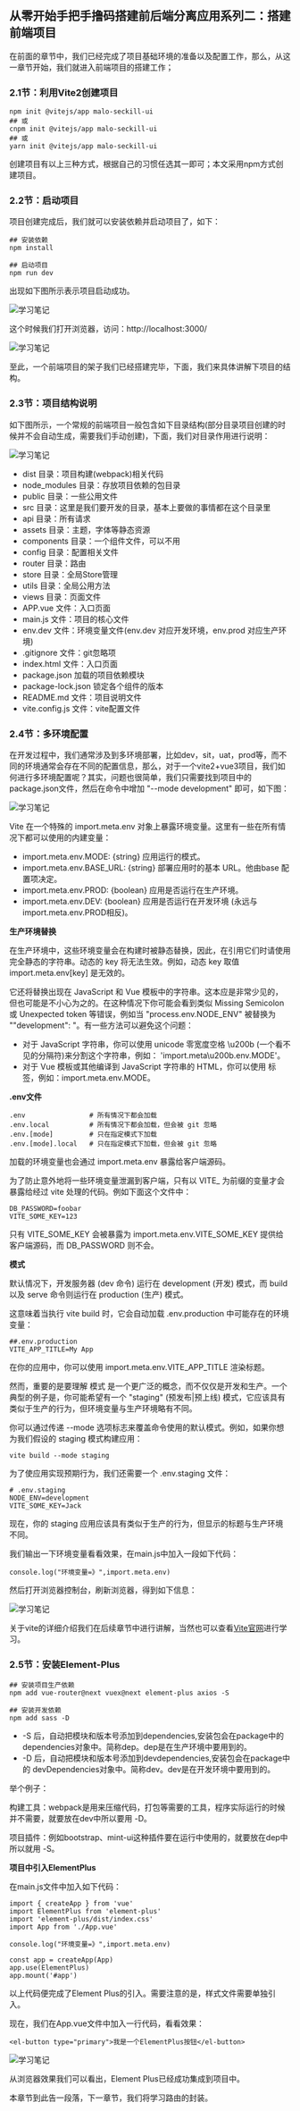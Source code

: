 ## 从零开始手把手撸码搭建前后端分离应用系列二：搭建前端项目

在前面的章节中，我们已经完成了项目基础环境的准备以及配置工作，那么，从这一章节开始，我们就进入前端项目的搭建工作；

### 2.1节：利用Vite2创建项目

	npm init @vitejs/app malo-seckill-ui
	## 或
	cnpm init @vitejs/app malo-seckill-ui
	## 或
	yarn init @vitejs/app malo-seckill-ui

创建项目有以上三种方式，根据自己的习惯任选其一即可；本文采用npm方式创建项目。

### 2.2节：启动项目

项目创建完成后，我们就可以安装依赖并启动项目了，如下：

	## 安装依赖
	npm install
	
	## 启动项目
	npm run dev

出现如下图所示表示项目启动成功。

![学习笔记](./images/02-001.png)

这个时候我们打开浏览器，访问：http://localhost:3000/

![学习笔记](./images/02-002.png)

至此，一个前端项目的架子我们已经搭建完毕，下面，我们来具体讲解下项目的结构。

### 2.3节：项目结构说明

如下图所示，一个常规的前端项目一般包含如下目录结构(部分目录项目创建的时候并不会自动生成，需要我们手动创建)，下面，我们对目录作用进行说明：

![学习笔记](./images/02-003.png)

- dist 目录：项目构建(webpack)相关代码
- node_modules 目录：存放项目依赖的包目录
- public 目录：一些公用文件
- src 目录：这里是我们要开发的目录，基本上要做的事情都在这个目录里
- api 目录：所有请求
- assets 目录：主题，字体等静态资源
- components 目录：一个组件文件，可以不用
- config 目录：配置相关文件
- router 目录：路由
- store 目录：全局Store管理
- utils 目录：全局公用方法
- views 目录：页面文件
- APP.vue 文件：入口页面
- main.js 文件：项目的核心文件
- env.dev 文件：环境变量文件(env.dev 对应开发环境，env.prod 对应生产环境)
- .gitignore 文件：git忽略项
- index.html 文件：入口页面
- package.json 加载的项目依赖模块
- package-lock.json 锁定各个组件的版本
- README.md 文件：项目说明文件
- vite.config.js 文件：vite配置文件

### 2.4节：多环境配置

在开发过程中，我们通常涉及到多环境部署，比如dev，sit，uat，prod等，而不同的环境通常会存在不同的配置信息，那么，对于一个vite2+vue3项目，我们如何进行多环境配置呢？其实，问题也很简单，我们只需要找到项目中的package.json文件，然后在命令中增加 "--mode development" 即可，如下图：

![学习笔记](./images/02-004.png)

Vite 在一个特殊的 import.meta.env 对象上暴露环境变量。这里有一些在所有情况下都可以使用的内建变量：

- import.meta.env.MODE: {string} 应用运行的模式。
- import.meta.env.BASE_URL: {string} 部署应用时的基本 URL。他由base 配置项决定。
- import.meta.env.PROD: {boolean} 应用是否运行在生产环境。
- import.meta.env.DEV: {boolean} 应用是否运行在开发环境 (永远与 import.meta.env.PROD相反)。

**生产环境替换**

在生产环境中，这些环境变量会在构建时被静态替换，因此，在引用它们时请使用完全静态的字符串。动态的 key 将无法生效。例如，动态 key 取值 import.meta.env[key] 是无效的。

它还将替换出现在 JavaScript 和 Vue 模板中的字符串。这本应是非常少见的，但也可能是不小心为之的。在这种情况下你可能会看到类似 Missing Semicolon 或 Unexpected token 等错误，例如当 "process.env.NODE_ENV" 被替换为 ""development": "。有一些方法可以避免这个问题：

- 对于 JavaScript 字符串，你可以使用 unicode 零宽度空格 \u200b (一个看不见的分隔符)来分割这个字符串，例如： 'import.meta\u200b.env.MODE'。
- 对于 Vue 模板或其他编译到 JavaScript 字符串的 HTML，你可以使用 <wbr> 标签，例如：import.meta.<wbr>env.MODE。

**.env文件**

	.env                # 所有情况下都会加载
	.env.local          # 所有情况下都会加载，但会被 git 忽略
	.env.[mode]         # 只在指定模式下加载
	.env.[mode].local   # 只在指定模式下加载，但会被 git 忽略

加载的环境变量也会通过 import.meta.env 暴露给客户端源码。

为了防止意外地将一些环境变量泄漏到客户端，只有以 VITE_ 为前缀的变量才会暴露给经过 vite 处理的代码。例如下面这个文件中：

	DB_PASSWORD=foobar
	VITE_SOME_KEY=123

只有 VITE_SOME_KEY 会被暴露为 import.meta.env.VITE_SOME_KEY 提供给客户端源码，而 DB_PASSWORD 则不会。

**模式**

默认情况下，开发服务器 (dev 命令) 运行在 development (开发) 模式，而 build 以及 serve 命令则运行在 production (生产) 模式。

这意味着当执行 vite build 时，它会自动加载 .env.production 中可能存在的环境变量：

	##.env.production
	VITE_APP_TITLE=My App

在你的应用中，你可以使用 import.meta.env.VITE_APP_TITLE 渲染标题。

然而，重要的是要理解 模式 是一个更广泛的概念，而不仅仅是开发和生产。一个典型的例子是，你可能希望有一个 "staging" (预发布|预上线) 模式，它应该具有类似于生产的行为，但环境变量与生产环境略有不同。

你可以通过传递 --mode 选项标志来覆盖命令使用的默认模式。例如，如果你想为我们假设的 staging 模式构建应用：

	vite build --mode staging

为了使应用实现预期行为，我们还需要一个 .env.staging 文件：

	# .env.staging
	NODE_ENV=development
	VITE_SOME_KEY=Jack

现在，你的 staging 应用应该具有类似于生产的行为，但显示的标题与生产环境不同。

我们输出一下环境变量看看效果，在main.js中加入一段如下代码：

	console.log("环境变量=》",import.meta.env)

然后打开浏览器控制台，刷新浏览器，得到如下信息：

![学习笔记](./images/02-005.png)

关于vite的详细介绍我们在后续章节中进行讲解，当然也可以查看[Vite官网](https://vitejs.cn/guide/ "Vite官网")进行学习。


### 2.5节：安装Element-Plus

	## 安装项目生产依赖
	npm add vue-router@next vuex@next element-plus axios -S
	
	## 安装开发依赖
	npm add sass -D

- -S 后，自动把模块和版本号添加到dependencies,安装包会在package中的 dependencies对象中。简称dep。dep是在生产环境中要用到的。
- -D 后，自动把模块和版本号添加到devdependencies,安装包会在package中的 devDependencies对象中。简称dev。dev是在开发环境中要用到的。

举个例子：

构建工具：webpack是用来压缩代码，打包等需要的工具，程序实际运行的时候并不需要，就要放在dev中所以要用 -D。

项目插件：例如bootstrap、mint-ui这种插件要在运行中使用的，就要放在dep中所以就用 -S。

**项目中引入ElementPlus**

在main.js文件中加入如下代码：

	import { createApp } from 'vue'
	import ElementPlus from 'element-plus'
	import 'element-plus/dist/index.css'
	import App from './App.vue'
	
	console.log("环境变量=》",import.meta.env)
	
	const app = createApp(App)
	app.use(ElementPlus)
	app.mount('#app')

以上代码便完成了Element Plus的引入。需要注意的是，样式文件需要单独引入。

现在，我们在App.vue文件中加入一行代码，看看效果：

	<el-button type="primary">我是一个ElementPlus按钮</el-button>

![学习笔记](./images/02-006.png)

从浏览器效果我们可以看出，Element Plus已经成功集成到项目中。

本章节到此告一段落，下一章节，我们将学习路由的封装。





